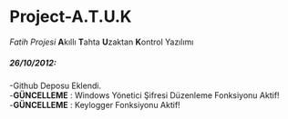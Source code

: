 Project-A.T.U.K
============

<i>Fatih Projesi</i> <b>A</b>kıllı <b>T</b>ahta <b>U</b>zaktan <b>K</b>ontrol Yazılımı

<ln>
<h5>26/10/2012:</h5>
-Github Deposu Eklendi. <br />
-<b>GÜNCELLEME</b> : Windows Yönetici Şifresi Düzenleme Fonksiyonu Aktif! <br />
-<b>GÜNCELLEME</b> : Keylogger Fonksiyonu Aktif!
<ln>